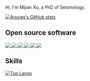 Hi, I'm Mijian Xu, a PhD of Seismology.

[![Anurag's GitHub stats](https://github-readme-stats.vercel.app/api?username=xumi1993&show_icons=true&theme=buefy)](https://github.com/xumi1993/github-readme-stats)

## Open source software

<a href="https://github.com/xumi1993/seispy">
  <img align="center" src="https://github-readme-stats.vercel.app/api/pin/?username=xumi1993&repo=seispy&theme=buefy" />
</a>
<a href="https://github.com/xumi1993/bqmail">
  <img align="center" src="https://github-readme-stats.vercel.app/api/pin/?username=xumi1993&repo=bqmail&theme=buefy" />
</a>
<a href="https://github.com/xumi1993/SplitRFlab">
  <img align="center" src="https://github-readme-stats.vercel.app/api/pin/?username=xumi1993&repo=SplitRFlab&theme=buefy" />
</a>
<a href="https://github.com/xumi1993/mccc">
  <img align="center" src="https://github-readme-stats.vercel.app/api/pin/?username=xumi1993&repo=mccc&theme=buefy" />
</a>
<a href="https://github.com/xumi1993/STALTA">
  <img align="center" src="https://github-readme-stats.vercel.app/api/pin/?username=xumi1993&repo=STALTA&theme=buefy" />
</a>
<a href="https://github.com/xumi1993/ForRF">
  <img align="center" src="https://github-readme-stats.vercel.app/api/pin/?username=xumi1993&repo=ForRF&theme=buefy" />
</a>

## Skills

[![Top Langs](https://github-readme-stats.vercel.app/api/top-langs/?username=xumi1993&hide=jupyter%20notebook,java,m,javascript,html,css,scss&layout=compact&theme=buefy)](https://github.com/xumi1993/github-readme-stats)

<!--
**xumi1993/xumi1993** is a ✨ _special_ ✨ repository because its `README.md` (this file) appears on your GitHub profile.

Here are some ideas to get you started:

- 🔭 I’m currently working on ...
- 🌱 I’m currently learning ...
- 👯 I’m looking to collaborate on ...
- 🤔 I’m looking for help with ...
- 💬 Ask me about ...
- 📫 How to reach me: ...
- 😄 Pronouns: ...
- ⚡ Fun fact: ...
-->

